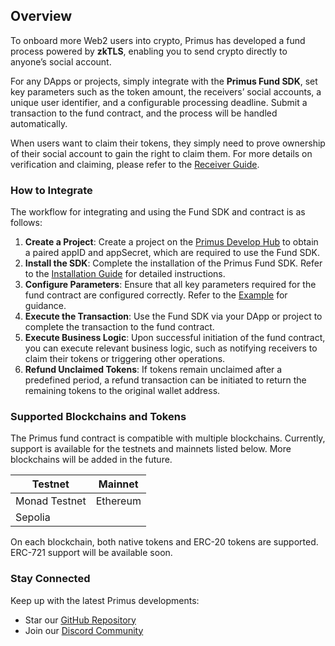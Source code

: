 
## Overview

To onboard more Web2 users into crypto, Primus has developed a fund process powered by **zkTLS**, enabling you to send crypto directly to anyone’s social account.

For any DApps or projects, simply integrate with the **Primus Fund SDK**, set key parameters such as the token amount, the receivers’ social accounts, a unique user identifier, and a configurable processing deadline. Submit a transaction to the fund contract, and the process will be handled automatically.

When users want to claim their tokens, they simply need to prove ownership of their social account to gain the right to claim them. For more details on verification and claiming, please refer to the [Receiver Guide](./receiver-guide.md).

### How to Integrate

The workflow for integrating and using the Fund SDK and contract is as follows:

1. **Create a Project**: Create a project on the [Primus Develop Hub](https://dev.primuslabs.xyz/) to obtain a paired appID and appSecret, which are required to use the Fund SDK.
2. **Install the SDK**: Complete the installation of the Primus Fund SDK. Refer to the [Installation Guide](./install.md) for detailed instructions.
3. **Configure Parameters**: Ensure that all key parameters required for the fund contract are configured correctly. Refer to the [Example](./example.md) for guidance.
4. **Execute the Transaction**: Use the Fund SDK via your DApp or project to complete the transaction to the fund contract.
5. **Execute Business Logic**: Upon successful initiation of the fund contract, you can execute relevant business logic, such as notifying receivers to claim their tokens or triggering other operations.
6. **Refund Unclaimed Tokens**: If tokens remain unclaimed after a predefined period, a refund transaction can be initiated to return the remaining tokens to the original wallet address.

### Supported Blockchains and Tokens

The Primus fund contract is compatible with multiple blockchains. Currently, support is available for the testnets and mainnets listed below. More blockchains will be added in the future.

| Testnet | Mainnet  |
| ------- | -------- |
| Monad Testnet    | Ethereum |
| Sepolia |          |

On each blockchain, both native tokens and ERC-20 tokens are supported. ERC-721 support will be available soon.

### Stay Connected

Keep up with the latest Primus developments:

- Star our [GitHub Repository](https://github.com/primus-labs/fund-js-sdk)
- Join our [Discord Community](https://discord.gg/AYGSqCkZTz)
